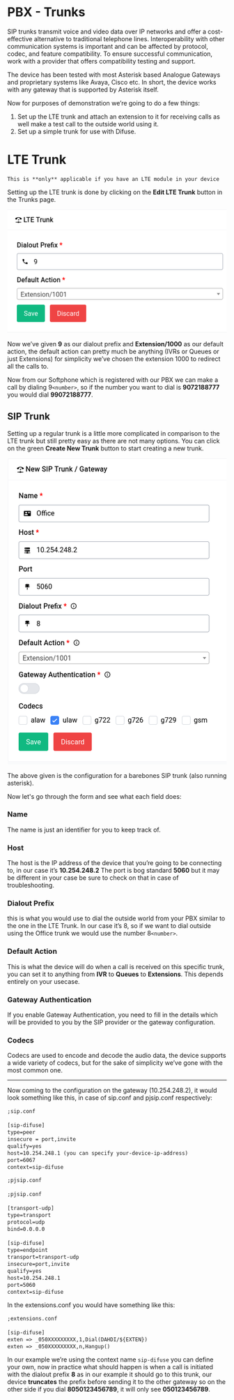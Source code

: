 # PBX - Trunks

SIP trunks transmit voice and video data over IP networks and offer a cost-effective alternative to traditional telephone lines. Interoperability with other communication systems is important and can be affected by protocol, codec, and feature compatibility. To ensure successful communication, work with a provider that offers compatibility testing and support.

The device has been tested with most Asterisk based Analogue Gateways and proprietary systems like Avaya, Cisco etc. In short, the device works with any gateway that is supported by Asterisk itself.

Now for purposes of demonstration we’re going to do a few things:

1. Set up the LTE trunk and attach an extension to it for receiving calls as well make a test call to the outside world using it.
2. Set up a simple trunk for use with Difuse.

# LTE Trunk

```admonish info
This is **only** applicable if you have an LTE module in your device
```

Setting up the LTE trunk is done by clicking on the **Edit LTE Trunk** button in the Trunks page.

<center>
    <a data-fancybox data-src="./img/3.png" data-caption="PBX - Trunks - LTE Trunk">
        <img src="./img/3.png" />
    </a>
</center>

Now we’ve given **9** as our dialout prefix and **Extension/1000** as our default action, the default action can pretty much be anything (IVRs or Queues or just Extensions) for simplicity we’ve chosen the extension 1000 to redirect all the calls to.

Now from our Softphone which is registered with our PBX we can make a call by dialing 9`<number>`, so if the number you want to dial is **9072188777** you would dial **99072188777**.

## SIP Trunk

Setting up a regular trunk is a little more complicated in comparison to the LTE trunk but still pretty easy as there are not many options. You can click on the green **Create New Trunk** button to start creating a new trunk.

<center>
    <a data-fancybox data-src="./img/4.png" data-caption="PBX - Trunks - New Trunk">
        <img src="./img/4.png" />
    </a>
</center>

The above given is the configuration for a barebones SIP trunk (also running asterisk).

Now let's go through the form and see what each field does:

### Name

The name is just an identifier for you to keep track of.

### Host

The host is the IP address of the device that you’re going to be connecting to, in our case it’s **10.254.248.2** The port is bog standard **5060** but it may be different in your case be sure to check on that in case of troubleshooting.

### Dialout Prefix

this is what you would use to dial the outside world from your PBX similar to the one in the LTE Trunk. In our case it’s 8, so if we want to dial outside using the Office trunk we would use the number 8`<number>`. 

### Default Action

This is what the device will do when a call is received on this specific trunk, you can set it to anything from **IVR** to **Queues** to **Extensions**. This depends entirely on your usecase. 

### Gateway Authentication

If you enable Gateway Authentication, you need to fill in the details which will be provided to you by the SIP provider or the gateway configuration.

### Codecs

Codecs are used to encode and decode the audio data, the device supports a wide variety of codecs, but for the sake of simplicity we’ve gone with the most common one.

----

Now coming to the configuration on the gateway (10.254.248.2), it would look something like this, in case of sip.conf and pjsip.conf respectively:

```
;sip.conf

[sip-difuse]
type=peer
insecure = port,invite
qualify=yes
host=10.254.248.1 (you can specify your-device-ip-address)
port=6067
context=sip-difuse
```

```
;pjsip.conf

;pjsip.conf

[transport-udp]
type=transport
protocol=udp
bind=0.0.0.0

[sip-difuse]
type=endpoint
transport=transport-udp
insecure=port,invite
qualify=yes
host=10.254.248.1
port=5060
context=sip-difuse
```

In the extensions.conf you would have something like this:

```
;extensions.conf

[sip-difuse]
exten => _050XXXXXXXXX,1,Dial(DAHDI/${EXTEN})
exten => _050XXXXXXXXX,n,Hangup()
```

In our example we’re using the context name `sip-difuse` you can define your own, now in practice what should happen is when a call is initiated with the dialout prefix **8** as in our example it should go to this trunk, our device **truncates** the prefix before sending it to the other gateway so on the other side if you dial **8050123456789**, it will only see **050123456789**.